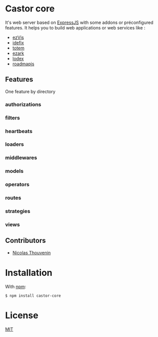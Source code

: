 # Castor core

It's web server based on [ExpressJS](expressjs.com/) with some addons or préconfigured features. It helps you to build web applications or web services like :

- [ezVis](https://github.com/madec-project/ezvis/)
- [idefix](https://github.com/termith-anr/idefix/)
- [totem](https://github.com/termith-anr/totem/)
- [ezark](https://github.com/touv/ezark/)
- [lodex](https://github.com/Inist-CNRS/lodex/)
- [roadmapjs](https://github.com/Inist-CNRS/roadmapjs/)

## Features

One feature by directory

### authorizations
### filters
### heartbeats
### loaders
### middlewares
### models
### operators
### routes
### strategies
### views


## Contributors

  * [Nicolas Thouvenin](https://github.com/touv)

# Installation

With [npm](http://npmjs.org):

    $ npm install castor-core

# License

[MIT](https://github.com/castorjs/castor-core/blob/master/LICENSE)

